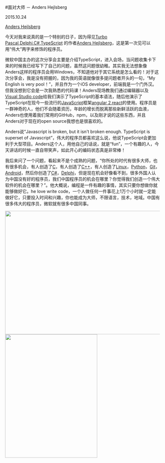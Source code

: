 #面对大师 － Anders Hejlsberg

2015.10.24

[Anders Hejlsberg](https://en.wikipedia.org/wiki/Anders_Hejlsberg)

今天对我来说真的是一个特别的日子，因为得见[Turbo Pascal](https://en.wikipedia.org/wiki/Turbo_Pascal),<a href="https://en.wikipedia.org/wiki/Delphi_(programming_language)">Delphi</a>,<a href="https://en.wikipedia.org/wiki/C_Sharp_(programming_language)">C#</a>,[TypeScript](https://en.wikipedia.org/wiki/TypeScript) 的作者[Anders Hejlsberg](https://en.wikipedia.org/wiki/Anders_Hejlsberg)，这是第一次见可以用“伟大”两字来修饰的程序员。

微软中国主办的这次分享会主要是介绍TypeScript，进入会场，当问题收集卡下来的时候我已经写下了自己的问题，虽然这问题很幼稚。其实我无法想象像Anders这样的程序员会用Windows，不知道他对于其它系统是怎么看的！对于这次分享会，我是没有把握的，因为我的英语就像很多提问题者开头的一句，“My English is very pool！”，并且作为一个iOS developer，前端我是一个门外汉。但我没想到它会是一次我熟悉的代码课！Anders现场教我们通过编辑器以及[Visual Studio code](https://code.visualstudio.com/)给我们演示了TypeScript的基本语法，随后他演示了TypeScript在现今一些流行的[JavaScript](https://en.wikipedia.org/wiki/JavaScript)框架[angular 2](https://github.com/angular/angular),[react](https://github.com/facebook/react)的使用。程序员是一群神奇的人，他们不会随着资历，年龄的增长而脱离那些新鲜活跃的血液，Anders也使用着我们常用的GitHub，npm，以及刚才说的这些东西，并且Anders对于现在的open source我想也是很喜欢的。

Anders说“Javascript is broken, but it isn't broken enough. TypeScript is superset of Javascript”，伟大的程序员都喜欢这么说，他说TypeScript会更加利于大型项目。Anders这个人，用他自己的话说，就是“fun”，一个有趣的人，今天讲话的时候一直自带笑声，如此开心的编码状态真是非常棒！

我后来问了一个问题，看起来不是个成熟的问题，“你所处的时代有很多大师，也有很多机会，有人创造了[C](https://en.wikipedia.org/wiki/C)，有人创造了[C++](https://en.wikipedia.org/wiki/C%2B%2B)，有人创造了[Linux](https://github.com/torvalds/linux)，[Python](https://www.python.org/)，[Git](https://git-scm.com/)，[Android](https://zh.wikipedia.org/wiki/Android)，然后你创造了<a href="https://en.wikipedia.org/wiki/C_Sharp_(programming_language)">C#</a>，<a href="https://en.wikipedia.org/wiki/Delphi_(programming_language)">Delphi</a>，但是现在机会好像看不到，很多外国人认为中国没有好的程序员，我们中国程序员的机会在哪里？你觉得我们创造一个伟大软件的机会在哪里？”。他大概说，编程是一件有趣的事情，其实只要你想做你就能够做好它。he love write code，一个人做任何一件事花上1万个小时就一定能做好它，只要投入时间和兴趣，你也能成为大师，不限语言，技术，地域。中国有很多伟大的程序员，微软就有很多中国同事。

<img src="https://raw.githubusercontent.com/coderyi/blog/master/other/images/1024_andershejlsberg_c%23/2_meitu_1.jpg" width="535" height="401">
<img src="https://raw.githubusercontent.com/coderyi/blog/master/other/images/1024_andershejlsberg_c%23/1.jpg" width="300" height="401">


